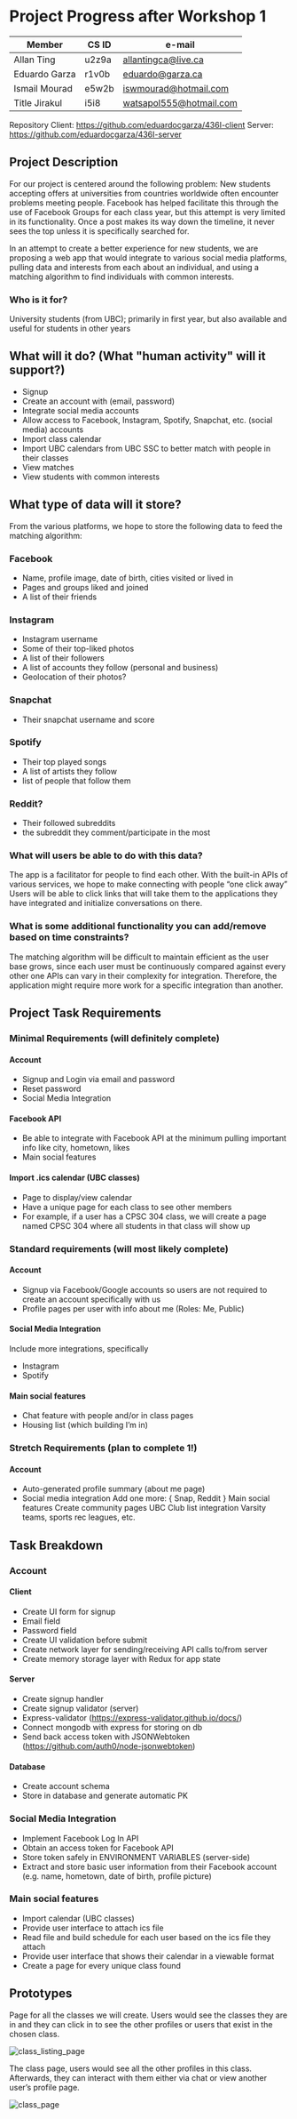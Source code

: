 # Project Progress after Workshop 1

| Member  | CS ID  | e-mail |
|---|---|---|
| Allan Ting  | u2z9a | allantingca@live.ca |
| Eduardo Garza  | r1v0b  | eduardo@garza.ca |
|  Ismail Mourad |  e5w2b | iswmourad@hotmail.com |
| Title Jirakul | i5i8 | watsapol555@hotmail.com |

Repository
Client: https://github.com/eduardocgarza/436I-client
Server: https://github.com/eduardocgarza/436I-server

## Project Description
For our project is centered around the following problem: 
New students accepting offers at universities from countries worldwide often encounter problems meeting people. Facebook has helped facilitate this through the use of Facebook Groups for each class year, but this attempt is very limited in its functionality. Once a post makes its way down the timeline, it never sees the top unless it is specifically searched for. 

In an attempt to create a better experience for new students, we are proposing a web app that would integrate to various social media platforms, pulling data and interests from each about an individual, and using a matching algorithm to find individuals with common interests.
 
### Who is it for?
University students (from UBC); primarily in first year, but also available and useful for students in other years

## What will it do? (What "human activity" will it support?)
* Signup 
* Create an account with (email, password)
* Integrate social media accounts
* Allow access to Facebook, Instagram, Spotify, Snapchat, etc. (social media) accounts
* Import class calendar
* Import UBC calendars from UBC SSC to better match with people in their classes
* View matches
* View students with common interests

## What type of data will it store?
From the various platforms, we hope to store the following data to feed the matching algorithm:
### Facebook
* Name, profile image, date of birth, cities visited or lived in
* Pages and groups liked and joined
* A list of their friends
### Instagram
* Instagram username
* Some of their top-liked photos
* A list of their followers
* A list of accounts they follow (personal and business)
* Geolocation of their photos?
### Snapchat
* Their snapchat username and score
### Spotify
* Their top played songs
* A list of artists they follow
* list of people that follow them
### Reddit?
* Their followed subreddits
* the subreddit they comment/participate in the most

### What will users be able to do with this data?
The app is a facilitator for people to find each other. With the built-in APIs of various services, we hope to make connecting with people “one click away”
Users will be able to click links that will take them to the applications they have integrated and initialize conversations on there.

### What is some additional functionality you can add/remove based on time constraints?
The matching algorithm will be difficult to maintain efficient as the user base grows, since each user must be continuously compared against every other one
APIs can vary in their complexity for integration. Therefore, the application might require more work for a specific integration than another.

## Project Task Requirements
### Minimal Requirements (will definitely complete)
#### Account
* Signup and Login via email and password
* Reset password
* Social Media Integration
#### Facebook API
* Be able to integrate with Facebook API at the minimum pulling important info like city, hometown, likes
* Main social features
#### Import .ics calendar (UBC classes)
* Page to display/view calendar
* Have a unique page for each class to see other members
* For example, if a user has a CPSC 304 class, we will create a page named CPSC 304 where all students in that class will show up
### Standard requirements (will most likely complete)
#### Account
* Signup via Facebook/Google accounts so users are not required to create an account specifically with us
* Profile pages per user with info about me (Roles: Me, Public)
#### Social Media Integration
Include more integrations, specifically
* Instagram 
* Spotify
#### Main social features
* Chat feature with people and/or in class pages
* Housing list (which building I’m in)

### Stretch Requirements (plan to complete 1!)
#### Account	
* Auto-generated profile summary (about me page)
* Social media integration
Add one more: { Snap, Reddit }
Main social features
Create community pages
UBC Club list integration
Varsity teams, sports rec leagues, etc.

## Task Breakdown

### Account
#### Client 
* Create UI form for signup
* Email field
* Password field
* Create UI validation before submit
* Create network layer for sending/receiving API calls to/from server
* Create memory storage layer with Redux for app state
#### Server
* Create signup handler
* Create signup validator (server)
* Express-validator (https://express-validator.github.io/docs/)
* Connect mongodb with express for storing on db
* Send back access token with JSONWebtoken (https://github.com/auth0/node-jsonwebtoken)
#### Database
* Create account schema
* Store in database and generate automatic PK

### Social Media Integration
* Implement Facebook Log In API
* Obtain an access token for Facebook API
* Store token safely in ENVIRONMENT VARIABLES (server-side)
* Extract and store basic user information from their Facebook account (e.g. name, hometown, date of birth, profile picture)

### Main social features
* Import calendar (UBC classes)
* Provide user interface to attach ics file
* Read file and build schedule for each user based on the ics file they attach
* Provide user interface that shows their calendar in a viewable format
* Create a page for every unique class found

## Prototypes  

Page for all the classes we will create. Users would see the classes they are in and they can click in to see the other profiles or users that exist in the chosen class.

![class_listing_page](/images/Class_Listing_Page.jpg)

The class page, users would see all the other profiles in this class. Afterwards, they can interact with them either via chat or view another user’s profile page.

![class_page](/images/Class_Page.jpg)
